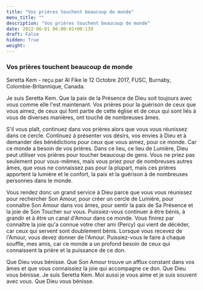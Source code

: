 ```yaml
---
title: "Vos prières touchent beaucoup de monde"
menu_title: ""
description: "Vos prières touchent beaucoup de monde"
date: 2022-06-01 06:00:01+00:139
draft: False
hidden: True
weight:
---
```

### Vos prières touchent beaucoup de monde

Seretta Kem - reçu par Al Fike le 12 Octobre 2017, FUSC, Burnaby, Colombie-Britannique, Canada.

Je suis Seretta Kem. Que la paix de la Présence de Dieu soit toujours avec vous comme elle l'est maintenant. Vos prières pour la guérison de ceux que vous aimez, de ceux qui font partie de cette église et de ceux qui sont liés à vous de diverses manières, ont touché de nombreuses âmes.

S'il vous plaît, continuez dans vos prières alors que vous vous réunissez dans ce cercle. Continuez à présenter vos désirs, vos envies à Dieu et à demander des bénédictions pour ceux que vous aimez, pour ce monde. Car ce monde a besoin de vos prières. Dans ce lieu, ce lieu de Lumière, Dieu peut utiliser vos prières pour toucher beaucoup de gens. Vous ne priez pas seulement pour vous-mêmes, mais vous priez pour de nombreuses autres âmes, que vous ne connaissez pas pour la plupart, mais ces prières apportent la lumière et le confort, la paix et la guérison à de nombreuses personnes dans le monde.

Vous rendez donc un grand service à Dieu parce que vous vous réunissez pour rechercher Son Amour, pour créer un cercle de Lumière, pour connaître Son Amour dans vos âmes, pour sentir la paix de Sa Présence et la joie de Son Toucher sur vous. Puissiez-vous continuer à être bénis, à grandir et à être un canal d'Amour dans ce monde. Vous finirez par connaître la joie qu'a connue votre cher ami (Percy) qui vient de décéder, car ceux qui servent sont doublement bénis. Lorsque vous recevez de l'Amour, vous devez donner de l'Amour. Puissiez-vous le faire à chaque souffle, mes amis, car ce monde a un profond besoin de ceux qui connaissent la prière et la puissance de ce don.

Que Dieu vous bénisse. Que Son Amour trouve un afflux constant dans vos âmes et que vous connaissiez la joie qui accompagne ce don. Que Dieu vous bénisse. Je suis Seretta Kem. Moi aussi je vous aime et je suis souvent avec vous. Que Dieu vous bénisse.
